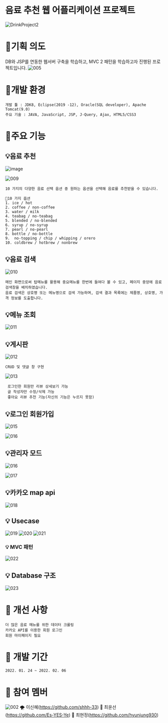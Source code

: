 # 음료 추천 웹 어플리케이션 프로젝트
![DrinkProject2](https://user-images.githubusercontent.com/96286052/160522553-8a0548d0-c782-4e27-a2fb-1339e71a0a8d.gif)


# 🎈기획 의도
  DB와 JSP를 연동한 웹서버 구축을 학습하고, MVC 2 패턴을 학습하고자 진행된 프로젝트입니다. 
![005](https://user-images.githubusercontent.com/87368059/170904921-04a98bed-1c80-4881-ae27-5e23a1966cd6.jpg)

# 🎈개발 환경

    개발 툴 : JDK8, Eclipse(2019 -12), Oracle(SQL developer), Apache Tomcat(9.0)
    주요 기술 : JAVA, JavaScript, JSP, J-Query, Ajax, HTML5/CSS3
    
 
  

# 🎈주요 기능

## 💡음료 추천

  ![image](https://user-images.githubusercontent.com/96286052/160522943-afa8eb97-1d03-49e7-835f-955f43e5a729.png)
  
  ![009](https://user-images.githubusercontent.com/87368059/170904956-531b7140-caa5-47b4-95f3-1cd6cf98eaf1.jpg)

    10 가지의 다양한 음료 선택 옵션 중 원하는 옵션을 선택해 음료를 추천받을 수 있습니다.
    
    📍10 가지 옵션
    1. ice / hot 
    2. coffee / non-coffee
    3. water / milk
    4. teabag / no-teabag
    5. blended / no-blended
    6. syrup / no-syrup
    7. pearl / no-pearl 
    8. bottle / no-bottle
    9.  no-topping / chip / whipping / orero
    10. coldbrew / hotbrew / nonbrew 
    

## 💡음료 검색
    
![010](https://user-images.githubusercontent.com/87368059/170904977-14d7633c-71f8-4433-a7bf-e6176de54250.jpg)


    메인 화면으로써 탑메뉴를 활용해 중요메뉴를 한번에 들여다 볼 수 있고, 페이지 중앙에 음료 검색창을 배치하였습니다. 
    음료 검색은 상호명 또는 메뉴명으로 검색 가능하며, 검색 결과 목록에는 제품명, 상호명, 가격 정보를 도출합니다.
    
    
    
 ## 💡메뉴 조회
   
   ![011](https://user-images.githubusercontent.com/87368059/170905346-bfbd24fd-be60-4c1e-98bb-a45c9d0fe494.jpg)


    
 ## 💡게시판
    

![012](https://user-images.githubusercontent.com/87368059/170905091-95b6fcb0-65b3-4f1f-82d4-5fa2fc48dcd6.jpg)


    CRUD 및 댓글 창 구현
    

![013](https://user-images.githubusercontent.com/87368059/170905116-dffd45cd-3228-451e-8309-19e928be58c5.jpg)


     로그인한 회원만 리뷰 상세보기 가능
     글 작성자만 수정/삭제 가능
     좋아요 리뷰 추천 기능(자신의 기능은 누르지 못함)
   
   
   
   

 ## 💡로그인 회원가입

![015](https://user-images.githubusercontent.com/87368059/170905145-bc7f9dbc-cc97-42e5-8f8a-c824139c86e6.jpg)

![016](https://user-images.githubusercontent.com/87368059/170905146-33228a1d-74d1-4570-ae10-c3f7ab98bece.jpg)




 ## 💡관리자 모드
 
![016](https://user-images.githubusercontent.com/87368059/170905568-bb4b80a2-133d-40ae-85d6-d80f304f432f.jpg)

![017](https://user-images.githubusercontent.com/87368059/170905156-cd3f8b0d-0db0-44e2-8cfe-bd6672a43431.jpg)





## 💡카카오 map api

![018](https://user-images.githubusercontent.com/87368059/170905162-508ff63f-fbbc-4d5c-9bbc-e82118e79aa5.jpg)





 ## 💡 Usecase

 ![019](https://user-images.githubusercontent.com/87368059/170905183-3f2fc4b2-3333-4394-86d1-24734067e295.jpg)
![020](https://user-images.githubusercontent.com/87368059/170905186-281eb465-29b6-4b20-983f-e5236f70d84a.jpg)
![021](https://user-images.githubusercontent.com/87368059/170905187-767553d3-5433-4a0a-84b8-99ddb3bd25ca.jpg)

 
 
 
 ### 💡 MVC 패턴
![022](https://user-images.githubusercontent.com/87368059/170905223-f9780b71-bcc1-4a7a-aa53-e4f5162976f0.jpg)




 ## 💡 Database 구조
 


 ![023](https://user-images.githubusercontent.com/87368059/170905203-bceb8064-ba91-42ae-9f8a-0fe54cd609fc.jpg)



# 🎈 개선 사항 
    더 많은 음료 메뉴를 위한 데이터 크롤링
    카카오 API를 이용한 회원 로그인
    회원 마이페이지 필요
 
 
 
# 🎈 개발 기간
    2022. 01. 24 ~ 2022. 02. 06
    
# 🎈 참여 멤버
 ![002](https://user-images.githubusercontent.com/87368059/170904876-afbb4d9c-f9e7-414f-a767-46852b3c8af6.jpg)
     🌪 이신혜(https://github.com/shhh-33)
     🐑 최윤선(https://github.com/Es-YES-Ye)
     🦦 최현정(https://github.com/hyunjung930)

    

